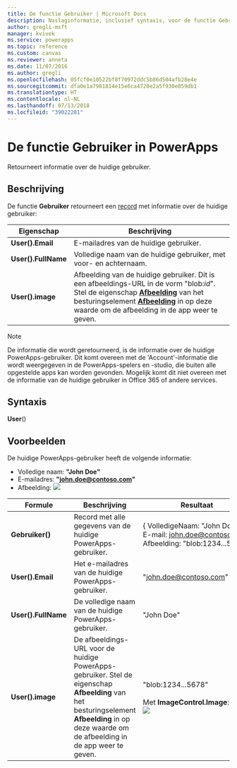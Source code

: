 ```yaml
---
title: De functie Gebruiker | Microsoft Docs
description: Naslaginformatie, inclusief syntaxis, voor de functie Gebruiker in PowerApps
author: gregli-msft
manager: kvivek
ms.service: powerapps
ms.topic: reference
ms.custom: canvas
ms.reviewer: anneta
ms.date: 11/07/2016
ms.author: gregli
ms.openlocfilehash: 05fcf0e10522bf8f70972ddc5b86d504afb28e4e
ms.sourcegitcommit: dfa0e1a7981814e15e6ca4720e2a5f930e859db1
ms.translationtype: HT
ms.contentlocale: nl-NL
ms.lasthandoff: 07/13/2018
ms.locfileid: "39022281"
---
```

# <a name="user-function-in-powerapps"></a>De functie Gebruiker in PowerApps
Retourneert informatie over de huidige gebruiker.

## <a name="description"></a>Beschrijving
De functie **Gebruiker** retourneert een [record](../working-with-tables.md#records) met informatie over de huidige gebruiker:

| Eigenschap | Beschrijving |
| --- | --- |
| **User().Email** |E-mailadres van de huidige gebruiker. |
| **User().FullName** |Volledige naam van de huidige gebruiker, met voor- en achternaam. |
| **User().image** |Afbeelding van de huidige gebruiker. Dit is een afbeeldings-URL in de vorm "blob:*id*". Stel de eigenschap **[Afbeelding](../controls/properties-visual.md)** van het besturingselement **[Afbeelding](../controls/control-image.md)** in op deze waarde om de afbeelding in de app weer te geven. |

> [!NOTE]
> De informatie die wordt geretourneerd, is de informatie over de huidige PowerApps-gebruiker.  Dit komt overeen met de 'Account'-informatie die wordt weergegeven in de PowerApps-spelers en -studio, die buiten alle opgestelde apps kan worden gevonden.  Mogelijk komt dit niet overeen met de informatie van de huidige gebruiker in Office 365 of andere services.

## <a name="syntax"></a>Syntaxis
**User**()

## <a name="examples"></a>Voorbeelden
De huidige PowerApps-gebruiker heeft de volgende informatie:

* Volledige naam: **"John Doe"**
* E-mailadres: **"john.doe@contoso.com"**
* Afbeelding: ![](media/function-user/john-doe-picture.png) 

|       Formule       |                                                                    Beschrijving                                                                    |                                                 Resultaat                                                  |
|---------------------|---------------------------------------------------------------------------------------------------------------------------------------------------|---------------------------------------------------------------------------------------------------------|
|     **Gebruiker()**      |                                             Record met alle gegevens van de huidige PowerApps-gebruiker.                                             |    { VolledigeNaam:&nbsp;"John Doe", E-mail:&nbsp;john.doe@contoso.com Afbeelding:&nbsp;"blob:1234...5678"}    |
|  **User().Email**   |                                                 Het e-mailadres van de huidige PowerApps-gebruiker.                                                  |                                         "john.doe@contoso.com"                                          |
| **User().FullName** |                                                   De volledige naam van de huidige PowerApps-gebruiker.                                                    |                                               "John Doe"                                                |
|  **User().image**   | De afbeeldings-URL voor de huidige PowerApps-gebruiker.  Stel de eigenschap **Afbeelding** van het besturingselement **Afbeelding** in op deze waarde om de afbeelding in de app weer te geven. | "blob:1234...5678"<br><br>Met **ImageControl.Image**:<br>![](media/function-user/john-doe-picture.png) |

